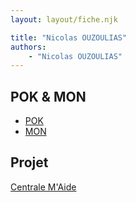 ```yaml
---
layout: layout/fiche.njk

title: "Nicolas OUZOULIAS"
authors:
    - "Nicolas OUZOULIAS"
---
```



## POK & MON

* [POK](./pok)
* [MON](./mon)

## Projet

[Centrale M'Aide](../../../projets/2023-2024/Centrale%20M%27Aide)